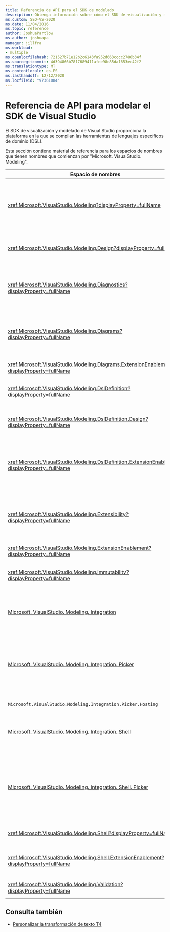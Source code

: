 ```yaml
---
title: Referencia de API para el SDK de modelado
description: Obtenga información sobre cómo el SDK de visualización y modelado de Visual Studio proporciona la plataforma en la que se compilan las herramientas de lenguajes específicos de dominio (DSL).
ms.custom: SEO-VS-2020
ms.date: 11/04/2016
ms.topic: reference
author: JoshuaPartlow
ms.author: joshuapa
manager: jillfra
ms.workload:
- multiple
ms.openlocfilehash: 721527b71e12b2c6143fa952d663cccc2786b34f
ms.sourcegitcommit: 4d394866b7817689411afee98e85da1653ec42f2
ms.translationtype: MT
ms.contentlocale: es-ES
ms.lasthandoff: 12/12/2020
ms.locfileid: "97361084"
---
```

# <a name="api-reference-for-modeling-sdk-for-visual-studio"></a>Referencia de API para modelar el SDK de Visual Studio

El SDK de visualización y modelado de Visual Studio proporciona la plataforma en la que se compilan las herramientas de lenguajes específicos de dominio (DSL).

Esta sección contiene material de referencia para los espacios de nombres que tienen nombres que comienzan por "Microsoft. VisualStudio. Modeling".

|Espacio de nombres|Contenido|
|-|-|
|<xref:Microsoft.VisualStudio.Modeling?displayProperty=fullName>|Clases como ModelElement, que es la clase base de todas las clases de dominio que se definen en un DSL.|
|<xref:Microsoft.VisualStudio.Modeling.Design?displayProperty=fullName>|Clases que forman parte de una definición de DSL.|
|<xref:Microsoft.VisualStudio.Modeling.Diagnostics?displayProperty=fullName>|El visor del almacén de modelos y las herramientas de medición de rendimiento.|
|<xref:Microsoft.VisualStudio.Modeling.Diagrams?displayProperty=fullName>|Clases como ShapeElement, que es la clase base de todas las formas que se definen en un DSL.|
|<xref:Microsoft.VisualStudio.Modeling.Diagrams.ExtensionEnablement?displayProperty=fullName>|Métodos de gesto y selección.|
|<xref:Microsoft.VisualStudio.Modeling.DslDefinition?displayProperty=fullName>|La API del diseñador de definiciones de DSL.|
|<xref:Microsoft.VisualStudio.Modeling.DslDefinition.Design?displayProperty=fullName>|Clases internas del diseñador de definiciones de DSL.|
|<xref:Microsoft.VisualStudio.Modeling.DslDefinition.ExtensionEnablement?displayProperty=fullName>|Atributos que permiten extender el diseñador DSL con comandos, movimientos y validación.|
|<xref:Microsoft.VisualStudio.Modeling.Extensibility?displayProperty=fullName>|Métodos de extensión para ModelElement que implementan la extensibilidad DSL.|
|<xref:Microsoft.VisualStudio.Modeling.ExtensionEnablement?displayProperty=fullName>|Atributos de extensibilidad|
|<xref:Microsoft.VisualStudio.Modeling.Immutability?displayProperty=fullName>|Permite hacer que partes de un modelo sean de solo lectura.|
|[Microsoft. VisualStudio. Modeling. Integration](/previous-versions/ee904412(v=vs.140))|La API de Modelbus, que le ayuda a integrar diferentes modelos.|
|[Microsoft. VisualStudio. Modeling. Integration. Picker](/previous-versions/ee904394(v=vs.140))|El cuadro de diálogo que permite a los usuarios navegar a los modelos y elementos para crear referencias de Modelbus.|
|`Microsoft.VisualStudio.Modeling.Integration.Picker.Hosting`|El servicio selector.|
|[Microsoft. VisualStudio. Modeling. Integration. Shell](/previous-versions/ee869435(v=vs.140))|Marco de trabajo de adaptadores de Modelbus para Visual Studio.|
|[Microsoft. VisualStudio. Modeling. Integration. Shell. Picker](/previous-versions/ee886769(v=vs.140))|El cuadro de diálogo selector que permite a los usuarios navegar a los modelos y elementos para crear referencias de Modelbus.|
|<xref:Microsoft.VisualStudio.Modeling.Shell?displayProperty=fullName>|La interfaz entre DSL y Visual Studio.|
|<xref:Microsoft.VisualStudio.Modeling.Shell.ExtensionEnablement?displayProperty=fullName>|Permite definir comandos de menú contextuales (contexto).|
|<xref:Microsoft.VisualStudio.Modeling.Validation?displayProperty=fullName>|Permite definir restricciones de validación.|

## <a name="see-also"></a>Consulta también

- [Personalizar la transformación de texto T4](../modeling/customizing-t4-text-transformation.md)
